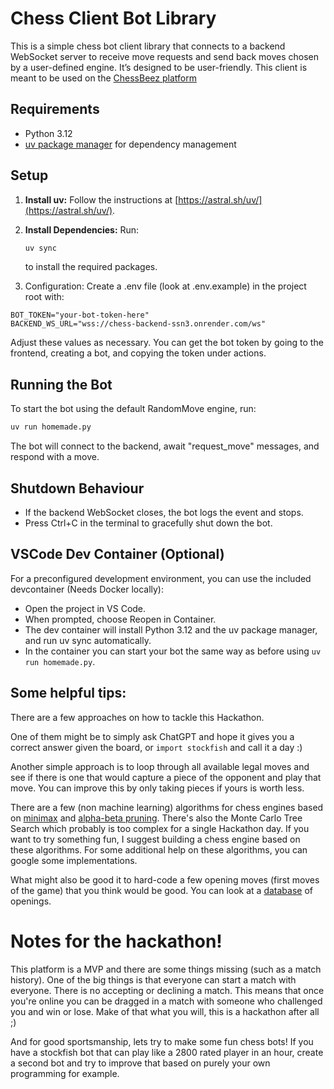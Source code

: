 # Chess Client Bot Library

This is a simple chess bot client library that connects to a backend WebSocket server to receive move requests and send back moves chosen by a user-defined engine. It’s designed to be user-friendly.
This client is meant to be used on the [ChessBeez platform](https://chess-frontend-4916.onrender.com/)

## Requirements

- Python 3.12
- [uv package manager](https://astral.sh/uv/) for dependency management

## Setup

1. **Install uv:**
   Follow the instructions at [https://astral.sh/uv/](https://astral.sh/uv/).

2. **Install Dependencies:**
   Run:

   ```bash
   uv sync
   ```

   to install the required packages.

3. Configuration: Create a .env file (look at .env.example) in the project root with:

```env
BOT_TOKEN="your-bot-token-here"
BACKEND_WS_URL="wss://chess-backend-ssn3.onrender.com/ws"
```

Adjust these values as necessary. You can get the bot token by going to the frontend, creating a bot, and copying the token under actions.

## Running the Bot

To start the bot using the default RandomMove engine, run:

```bash
uv run homemade.py
```

The bot will connect to the backend, await "request_move" messages, and respond with a move.

## Shutdown Behaviour

- If the backend WebSocket closes, the bot logs the event and stops.
- Press Ctrl+C in the terminal to gracefully shut down the bot.

## VSCode Dev Container (Optional)

For a preconfigured development environment, you can use the included devcontainer (Needs Docker locally):

- Open the project in VS Code.
- When prompted, choose Reopen in Container.
- The dev container will install Python 3.12 and the uv package manager, and run uv sync automatically.
- In the container you can start your bot the same way as before using `uv run homemade.py`.

## Some helpful tips:

There are a few approaches on how to tackle this Hackathon.

One of them might be to simply ask ChatGPT and hope it gives you a correct answer given the board, or `import stockfish` and call it a day :)

Another simple approach is to loop through all available legal moves and see if there is one that would capture a piece of the opponent and play that move. You can improve this by only taking pieces if yours is worth less.

There are a few (non machine learning) algorithms for chess engines based on [minimax](https://en.wikipedia.org/wiki/Minimax) and [alpha-beta pruning](https://en.wikipedia.org/wiki/Alpha%E2%80%93beta_pruning). There's also the Monte Carlo Tree Search which probably is too complex for a single Hackathon day. If you want to try something fun, I suggest building a chess engine based on these algorithms. For some additional help on these algorithms, you can google some implementations.

What might also be good it to hard-code a few opening moves (first moves of the game) that you think would be good. You can look at a [database](https://www.365chess.com/opening.php) of openings.

# Notes for the hackathon!

This platform is a MVP and there are some things missing (such as a match history). One of the big things is that everyone can start a match with everyone. There is no accepting or declining a match. This means that once you're online you can be dragged in a match with someone who challenged you and win or lose. Make of that what you will, this is a hackathon after all ;)

And for good sportsmanship, lets try to make some fun chess bots! If you have a stockfish bot that can play like a 2800 rated player in an hour, create a second bot and try to improve that based on purely your own programming for example.
